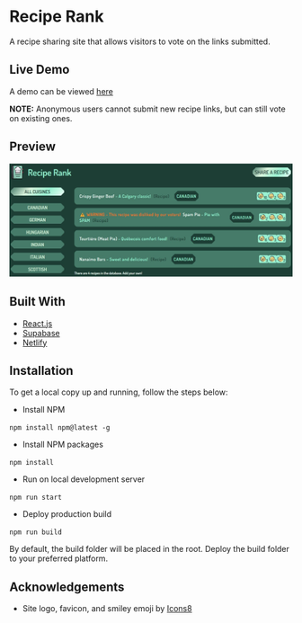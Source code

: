 # Recipe Rank

A recipe sharing site that allows visitors to vote on the links submitted.

## Live Demo

A demo can be viewed [here](https://recipe-rank.netlify.app/)

**NOTE:** Anonymous users cannot submit new recipe links, but can still vote on existing ones.

## Preview

![Preview image](public/RecipeRank.jpg)

## Built With

- [React.js](https://https://react.dev/)
- [Supabase](https://https://supabase.io/)
- [Netlify](https://https://www.netlify.com/)

## Installation

To get a local copy up and running, follow the steps below:
- Install NPM

`npm install npm@latest -g`

- Install NPM packages

`npm install`

- Run on local development server

`npm run start`

- Deploy production build

`npm run build`

By default, the build folder will be placed in the root. Deploy the build folder to your preferred platform.

## Acknowledgements

- Site logo, favicon, and smiley emoji by [Icons8](https://icons8.com/)
